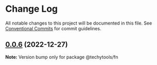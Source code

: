 # Change Log

All notable changes to this project will be documented in this file.
See [Conventional Commits](https://conventionalcommits.org) for commit guidelines.

## [0.0.6](https://github.com/techytools/ui/compare/v0.0.4...v0.0.6) (2022-12-27)

**Note:** Version bump only for package @techytools/fn
